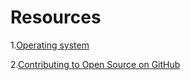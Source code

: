 # Resources

1.[Operating system](https://chyyuu.gitbooks.io/ucorebook/content/index.html)

2.[Contributing to Open Source on GitHub](https://guides.github.com/activities/contributing-to-open-source/)
